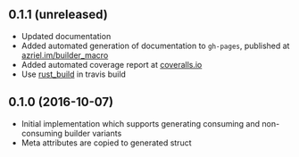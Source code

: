 ## 0.1.1 (unreleased)

* Updated documentation
* Added automated generation of documentation to `gh-pages`, published at [azriel.im/builder_macro](http://azriel.im/builder_macro)
* Added automated coverage report at [coveralls.io](https://coveralls.io/github/azriel91/builder_macro)
* Use [rust_build](https://github.com/azriel91/rust_build) in travis build

## 0.1.0 (2016-10-07)

* Initial implementation which supports generating consuming and non-consuming builder variants
* Meta attributes are copied to generated struct
